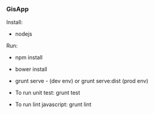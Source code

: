 ### GisApp

Install:
* nodejs

Run:
* npm install
* bower install
* grunt serve - (dev env) or grunt serve:dist (prod env)

* To run unit test: grunt test
* To run lint javascript: grunt lint
